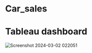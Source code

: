 # Car_sales
# Tableau dashboard
![Screenshot 2024-03-02 022051](https://github.com/VishalDubey9/Car_sales/assets/154626826/459f458b-7127-41bb-a90a-4d7bc5fb08a6)
